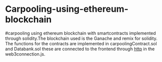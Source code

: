# Carpooling-using-ethereum-blockchain

#carpooling using ethereum blockchain with smartcontracts implemented through solidity.The blockchain used is the 
Ganache and remix for solidity. 
The functions for the contracts are implemented in carpoolingContract.sol and Databank.sol
these are connected to the frontend through [http](http://127.0.0.1:7545) in the web3connection.js.
